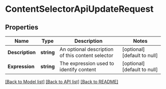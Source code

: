 # ContentSelectorApiUpdateRequest

## Properties
Name | Type | Description | Notes
------------ | ------------- | ------------- | -------------
**Description** | **string** | An optional description of this content selector | [optional] [default to null]
**Expression** | **string** | The expression used to identify content | [optional] [default to null]

[[Back to Model list]](../README.md#documentation-for-models) [[Back to API list]](../README.md#documentation-for-api-endpoints) [[Back to README]](../README.md)


